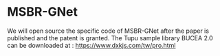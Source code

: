 # MSBR-GNet
 We will open source the specific code of MSBR-GNet after the paper is published and the patent is granted.
 The Tupu sample library BUCEA 2.0 can be downloaded at : https://www.dxkjs.com/tw/pro.html
